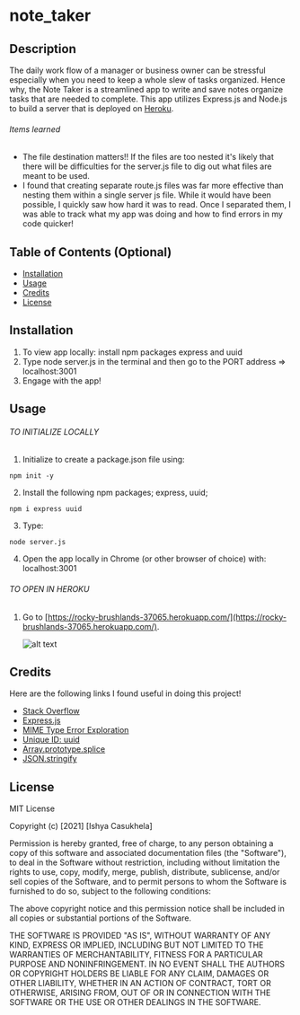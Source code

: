 # note_taker

## Description 
The daily work flow of a manager or business owner can be stressful especially when you need to keep a whole slew of tasks organized. Hence why, the Note Taker is a streamlined app to write and save notes organize tasks that are needed to complete. This app utilizes Express.js and Node.js to build a server that is deployed on [Heroku](https://rocky-brushlands-37065.herokuapp.com/).
###### Items learned
- The file destination matters!! If the files are too nested it's likely that there will be difficulties for the server.js file to dig out what files are meant to be used.
- I found that creating separate route.js files was far more effective than nesting them within a single server js file. While it would have been possible, I quickly saw how hard it was to read. Once I separated them, I was able to track what my app was doing and how to find errors in my code quicker!

## Table of Contents (Optional)
- [Installation](#installation)
- [Usage](#usage)
- [Credits](#credits)
- [License](#license)

## Installation
1. To view app locally: install npm packages express and uuid
2. Type node server.js in the terminal and then go to the PORT address => localhost:3001
3. Engage with the app!

## Usage
###### TO INITIALIZE LOCALLY
1. Initialize to create a package.json file using:
```
npm init -y
```
2. Install the following npm packages; express, uuid; 
```
npm i express uuid
```
3. Type:
```
node server.js
```
4. Open the app locally in Chrome (or other browser of choice) with: localhost:3001

###### TO OPEN IN HEROKU
1. Go to [https://rocky-brushlands-37065.herokuapp.com/](https://rocky-brushlands-37065.herokuapp.com/).
    
    ![alt text](assets/note_taker_demo.gif)
  
## Credits
Here are the following links I found useful in doing this project!
- [Stack Overflow](https://stackoverflow.com/questions/5924072/express-js-cant-get-my-static-files-why)
- [Express.js](https://expressjs.com/en/starter/static-files.html)
- [MIME Type Error Exploration](https://developer.mozilla.org/en-US/docs/Learn/Server-side/Configuring_server_MIME_types)
- [Unique ID: uuid](https://www.npmjs.com/package/uuid)
- [Array.prototype.splice](https://developer.mozilla.org/en-US/docs/Web/JavaScript/Reference/Global_Objects/Array/splice)
- [JSON.stringify](https://developer.mozilla.org/en-US/docs/Web/JavaScript/Reference/Global_Objects/JSON/stringify)


## License
MIT License

Copyright (c) [2021] [Ishya Casukhela]

Permission is hereby granted, free of charge, to any person obtaining a copy
of this software and associated documentation files (the "Software"), to deal
in the Software without restriction, including without limitation the rights
to use, copy, modify, merge, publish, distribute, sublicense, and/or sell
copies of the Software, and to permit persons to whom the Software is
furnished to do so, subject to the following conditions:

The above copyright notice and this permission notice shall be included in all
copies or substantial portions of the Software.

THE SOFTWARE IS PROVIDED "AS IS", WITHOUT WARRANTY OF ANY KIND, EXPRESS OR
IMPLIED, INCLUDING BUT NOT LIMITED TO THE WARRANTIES OF MERCHANTABILITY,
FITNESS FOR A PARTICULAR PURPOSE AND NONINFRINGEMENT. IN NO EVENT SHALL THE
AUTHORS OR COPYRIGHT HOLDERS BE LIABLE FOR ANY CLAIM, DAMAGES OR OTHER
LIABILITY, WHETHER IN AN ACTION OF CONTRACT, TORT OR OTHERWISE, ARISING FROM,
OUT OF OR IN CONNECTION WITH THE SOFTWARE OR THE USE OR OTHER DEALINGS IN THE
SOFTWARE.
